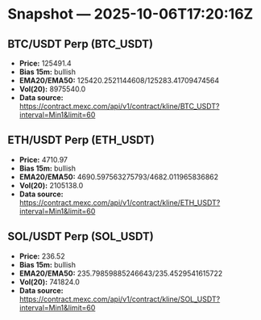 # Snapshot — 2025-10-06T17:20:16Z

## BTC/USDT Perp (BTC_USDT)
- **Price:** 125491.4
- **Bias 15m:** bullish
- **EMA20/EMA50:** 125420.2521144608/125283.41709474564
- **Vol(20):** 8975540.0
- **Data source:** https://contract.mexc.com/api/v1/contract/kline/BTC_USDT?interval=Min1&limit=60

## ETH/USDT Perp (ETH_USDT)
- **Price:** 4710.97
- **Bias 15m:** bullish
- **EMA20/EMA50:** 4690.597563275793/4682.011965836862
- **Vol(20):** 2105138.0
- **Data source:** https://contract.mexc.com/api/v1/contract/kline/ETH_USDT?interval=Min1&limit=60

## SOL/USDT Perp (SOL_USDT)
- **Price:** 236.52
- **Bias 15m:** bullish
- **EMA20/EMA50:** 235.79859885246643/235.4529541615722
- **Vol(20):** 741824.0
- **Data source:** https://contract.mexc.com/api/v1/contract/kline/SOL_USDT?interval=Min1&limit=60
